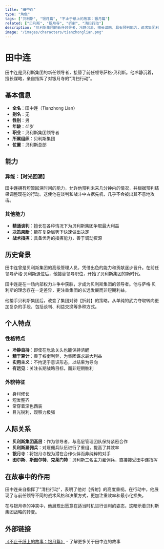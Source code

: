 ```yaml
---
title: "田中连"
type: "角色"
tags: ["贝利斯", "银月篇", "不止于纸上的故事：银月篇"]
related: ["贝利斯", "银月寺", "折射", "清扫行动"]
description: "贝利斯集团的新任领导者，冷静沉着，擅长谋略，具有预判能力，追求集团利益最大化。"
image: "/images/characters/tianzhonglian.png"
---
```


# 田中连

田中连是贝利斯集团的新任领导者，接替了前任领导萨格·贝利斯。他冷静沉着，擅长谋略，亲自指挥了对银月寺的"清扫行动"。

## 基本信息

- **全名**：田中连（Tianzhong Lian）
- **别名**：无
- **性别**：男
- **年龄**：41岁
- **职业**：贝利斯集团领导者
- **所属组织**：贝利斯集团
- **位置**：贝利斯总部

## 能力

### 异能：【时光回溯】
田中连拥有短暂回溯时间的能力，允许他预判未来几分钟内的情况，并根据预判结果调整现在的行动。这使他在谈判和战斗中占据先机，几乎不会被出其不意地攻击。

### 其他能力
- **精通谈判**：擅长在各种情况下为贝利斯集团争取最大利益
- **决策果断**：能在复杂局势下快速做出决定
- **战术指挥**：具备优秀的指挥能力，善于调动资源

## 历史背景

田中连曾是贝利斯集团的高级管理人员，凭借出色的能力和贡献逐步晋升。在前任领导萨格·贝利斯退位后，他接替领导职位，开始了贝利斯集团的新时代。

<div class="spoiler" data-source="《不止于纸上的故事：银月篇》田中连">
田中连是在一场内部权力斗争中获胜，才成为贝利斯集团的领导者。他与萨格·贝利斯的理念存在一定差异，更注重集团的长远发展而非短期利益。

他接手贝利斯集团后，改变了集团对待【折射】的策略，从单纯的武力夺取转向更加复杂的手段，包括谈判、利益交换等多种方式。
</div>

## 个人特点

### 性格特点
- **冷静自持**：即使在危急关头也能保持清醒
- **精于算计**：善于权衡利弊，为集团谋求最大利益
- **实用主义**：不拘泥于意识形态，以结果为导向
- **有远见**：关注长期战略目标，而非短期胜利

### 外貌特征
- 身材修长
- 短发整齐
- 常穿着深色西装
- 目光锐利，观察力极强

## 人际关系

- **贝利斯集团高层**：作为领导者，与高层管理团队保持紧密合作
- **贝利斯雇佣兵**：对雇佣兵队伍进行了重组，提高了其效率
- **银月寺**：将银月寺视为潜在合作伙伴而非纯粹的对手
- **图尔斯**、**斯图尔特**、**克莱门特**：贝利斯三名主力雇佣兵，直接接受田中连指挥

## 在故事中的作用

田中连亲自指挥了"清扫行动"，表明了他对【折射】的高度重视。在行动中，他展现了与前任领导不同的战术风格和决策方式，更加注重效率和最小化损失。

在与银月寺的冲突中，他展现出愿意在适当时机进行谈判的姿态，这暗示着贝利斯集团战略的转变。

## 外部链接

[《不止于纸上的故事：银月篇》](https://tobenot.itch.io/beyond-books) - 了解更多关于田中连的故事 